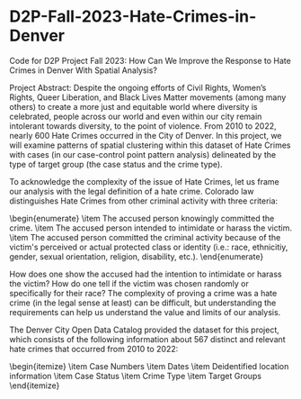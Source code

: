 # D2P-Fall-2023-Hate-Crimes-in-Denver
Code for D2P Project Fall 2023: How Can We Improve the Response to Hate Crimes in Denver With Spatial Analysis?

Project Abstract: Despite the ongoing efforts of Civil Rights, Women’s Rights, Queer Liberation, and Black Lives Matter movements (among many others) to create a more just and equitable world where diversity is celebrated, people across our world and even within our city remain intolerant towards diversity, to the point of violence. From 2010 to 2022, nearly 600 Hate Crimes occurred in the City of Denver. In this project, we will examine patterns of spatial clustering within this dataset of Hate Crimes with cases (in our case-control point pattern analysis) delineated by the type of target group (the case status and the crime type).

To acknowledge the complexity of the issue of Hate Crimes, let us frame our analysis with the legal definition of a hate crime. Colorado law distinguishes Hate Crimes from other criminal activity with three criteria:

\begin{enumerate}
    \item The accused person knowingly committed the crime.
    \item The accused person intended to intimidate or harass the victim.
    \item The accused person committed the criminal activity because of the victim's perceived or actual protected class or identity (i.e.: race, ethnicitiy, gender, sexual orientation, religion, disability, etc.).
\end{enumerate}

How does one show the accused had the intention to intimidate or harass the victim? How do one tell if the victim was chosen randomly or specifically for their race? The complexity of proving a crime was a hate crime (in the legal sense at least) can be difficult, but understanding the requirements can help us understand the value and limits of our analysis.

The Denver City Open Data Catalog provided the dataset for this project, which consists of the following information about 567 distinct and relevant hate crimes that occurred from 2010 to 2022:

\begin{itemize}
    \item Case Numbers
    \item Dates
    \item Deidentified location information
    \item Case Status
    \item Crime Type
    \item Target Groups
\end{itemize} 
